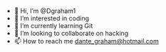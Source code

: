 - 👋 Hi, I’m @Dgraham1
- 👀 I’m interested in coding
- 🌱 I’m currently learning Git
- 💞️ I’m looking to collaborate on hacking
- 📫 How to reach me dante_graham@hotmail.com

<!---
Dgraham1/Dgraham1 is a ✨ special ✨ repository because its `README.md` (this file) appears on your GitHub profile.
You can click the Preview link to take a look at your changes.
--->

